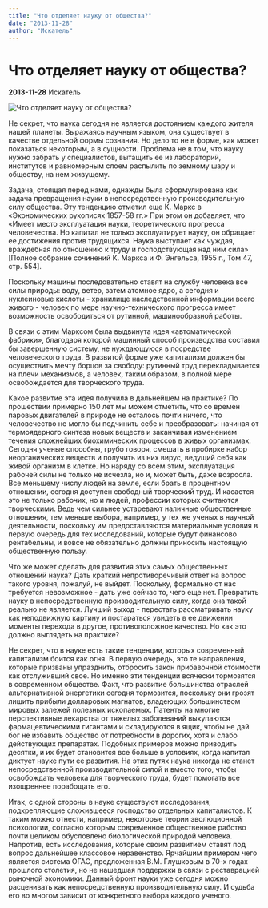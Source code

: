 ```yaml
---
title: "Что отделяет науку от общества?"
date: "2013-11-28"
author: "Искатель"
---
```


# Что отделяет науку от общества?

**2013-11-28** Искатель

![Что отделяет науку от общества?](http://4.bp.blogspot.com/-RjVV49OcFPI/TszDjpY7tcI/AAAAAAAAA2A/cSzLhX-0C20/s1600/ASU.jpg)

Не секрет, что наука сегодня не является достоянием каждого жителя нашей планеты. Выражаясь научным языком, она существует в качестве отдельной формы сознания. Но дело то не в форме, как может показаться некоторым, а в сущности. Проблема не в том, что науку нужно забрать у специалистов, вытащить ее из лабораторий, институтов и равномерным слоем распылить по земному шару и обществу, на нем живущему.

Задача, стоящая перед нами, однажды была сформулирована как задача превращения науки в непосредственную производительную силу общества. Эту тенденцию отметил еще К. Маркс в «Экономических рукописях 1857-58 гг.» При этом он добавляет, что «Имеет место эксплуатация науки, теоретического прогресса человечества. Но капитал не только эксплуатирует науку, он обращает ее достижения против трудящихся. Наука выступает как чуждая, враждебная по отношению к труду и господствующая над ним сила» [Полное собрание сочинений К. Маркса и Ф. Энгельса, 1955 г., Том 47, стр. 554].

Поскольку машины последовательно ставят на службу человека все силы природы: воду, ветер, затем атомное ядро, а сегодня и нуклеиновые кислоты - хранилище наследственной информации всего живого - человек по мере научно-технического прогресса имеет возможность освободиться от рутинной, машинообразной работы.

В связи с этим Марксом была выдвинута идея «автоматической фабрики», благодаря которой машинный способ производства составил бы завершенную систему, не нуждающуюся в посредстве человеческого труда. В развитой форме уже капитализм должен бы осуществить мечту борцов за свободу: рутинный труд перекладывается на плечи механизмов, а человек, таким образом, в полной мере освобождается для творческого труда.

Какое развитие эта идея получила в дальнейшем на практике? По прошествии примерно 150 лет мы можем отметить, что со времен паровых двигателей в природе не осталось почти ничего, что человечество не могло бы подчинить себе и преобразовать: начиная от термоядерного синтеза новых веществ и заканчивая изменением течения сложнейших биохимических процессов в живых организмах. Сегодня ученые способны, грубо говоря, смешать в пробирке набор неорганических веществ и получить из них вирус, ведущий себя как живой организм в клетке. Но наряду со всем этим, эксплуатация рабочей силы не только не исчезла, но и, может быть, даже возросла. Все меньшему числу людей на земле, если брать в процентном отношении, сегодня доступен свободный творческий труд. И касается это не только рабочих, но и людей, профессии которых считаются творческими. Ведь чем сильнее устаревают наличные общественные отношения, тем меньше выбора, например, у тех же ученых в научной деятельности, поскольку им предоставляются материальные условия в первую очередь для тех исследований, которые будут финансово рентабельны, и вовсе не обязательно должны приносить настоящую общественную пользу.

Что же может сделать для развития этих самых общественных отношений наука? Дать краткий непротиворечивый ответ на вопрос такого уровня, пожалуй, не выйдет. Поскольку, формально от нас требуется невозможное - дать уже сейчас то, чего еще нет. Превратить науку в непосредственную производительную силу, когда она такой реально не является. Лучший выход - перестать рассматривать науку как неподвижную картину и постараться увидеть в ее движении моменты перехода в другое, противоположное качество. Но как это должно выглядеть на практике?

Не секрет, что в науке есть такие тенденции, которых современный капитализм боится как огня. В первую очередь, это те направления, которые призваны упразднить, отбросить закон прибавочной стоимости как отслуживший свое. Но именно эти тенденции всячески тормозятся в современном обществе. Факт, что развитие большинства отраслей альтернативной энергетики сегодня тормозится, поскольку они грозят лишить прибыли долларовых магнатов, владеющих большинством мировых залежей полезных ископаемых. Патенты на многие перспективные лекарства от тяжелых заболеваний выкупаются фармацевтическими гигантами и складируются в ящик, чтобы не дай бог не избавить общество от потребности в дорогих, хотя и слабо действующих препаратах. Подобных примеров можно приводить десятки, и их будет становится все больше в условиях, когда капитал диктует науке пути ее развития. На этих путях наука никогда не станет непосредственной производительной силой и вместо того, чтобы освобождать человека для творческого труда, будет помогать все изощреннее порабощать его.

Итак, с одной стороны в науке существуют исследования, подкрепляющие сложившееся господство отдельных капиталистов. К таким можно отнести, например, некоторые теории эволюционной психологии, согласно которым современное общественное рабство почти целиком обусловлено биологической природой человека. Напротив, есть исследования, которые своим развитием ставят под вопрос дальнейшее классовое неравенство. Ярчайшим примером чего является система ОГАС, предложенная В.М. Глушковым в 70-х годах прошлого столетия, но не нашедшая поддержки в связи с реставрацией рыночной экономики. Данный фронт науки уже сегодня можно расценивать как непосредственную производительную силу. И судьба его во многом зависит от конкретного выбора каждого ученого.